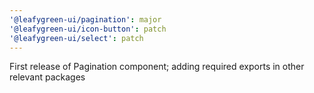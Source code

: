 ```yaml
---
'@leafygreen-ui/pagination': major
'@leafygreen-ui/icon-button': patch
'@leafygreen-ui/select': patch
---
```


First release of Pagination component; adding required exports in other relevant packages
